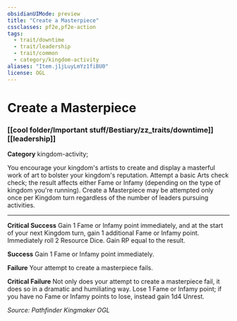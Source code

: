 ```yaml
---
obsidianUIMode: preview
title: "Create a Masterpiece"
cssclasses: pf2e,pf2e-action
tags:
  - trait/downtime
  - trait/leadership
  - trait/common
  - category/kingdom-activity
aliases: "Item.j1jLuyLmYz1fiBU0"
license: OGL
---
```

# Create a Masterpiece

### [[cool folder/Important stuff/Bestiary/zz_traits/downtime]][[leadership]]

**Category** kingdom-activity; 




You encourage your kingdom's artists to create and display a masterful work of art to bolster your kingdom's reputation. Attempt a basic Arts check check; the result affects either Fame or Infamy (depending on the type of kingdom you're running). Create a Masterpiece may be attempted only once per Kingdom turn regardless of the number of leaders pursuing activities.

* * *

**Critical Success** Gain 1 Fame or Infamy point immediately, and at the start of your next Kingdom turn, gain 1 additional Fame or Infamy point. Immediately roll 2 Resource Dice. Gain RP equal to the result.

**Success** Gain 1 Fame or Infamy point immediately.

**Failure** Your attempt to create a masterpiece fails.

**Critical Failure** Not only does your attempt to create a masterpiece fail, it does so in a dramatic and humiliating way. Lose 1 Fame or Infamy point; if you have no Fame or Infamy points to lose, instead gain 1d4 Unrest.

*Source: Pathfinder Kingmaker*
*OGL*
